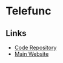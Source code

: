 # Telefunc

## Links

- [Code Repository](https://github.com/brillout/telefunc)
- [Main Website](https://telefunc.com)
